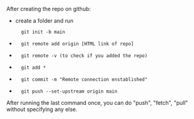 After creating the repo on github:

- create a folder and run 
		
		git init -b main
- 		git remote add origin [HTML link of repo]
- 		git remote -v (to check if you added the repo)
-		git add *
-		git commit -m "Remote connection enstablished"
-		git push --set-upstream origin main

After running the last command once, you can do "push", "fetch", "pull" without specifying any else. 
